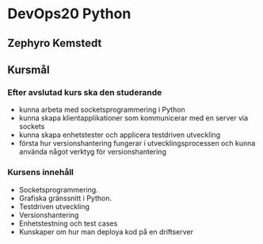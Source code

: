 # DevOps20 Python
## Zephyro Kemstedt


[disable cSpell]: (/*cSpell:disable*/)

## Kursmål

### Efter avslutad kurs ska den studerande

- kunna arbeta med socketsprogrammering i Python
- kunna skapa klientapplikationer som kommunicerar med en server via sockets
- kunna skapa enhetstester och applicera testdriven utveckling
- första hur versionshantering fungerar i utvecklingsprocessen och kunna använda något verktyg för versionshantering

### Kursens innehåll

- Socketsprogrammering.
- Grafiska gränssnitt i Python.
- Testdriven utveckling
- Versionshantering
- Enhetstestning och test cases
- Kunskaper om hur man deploya kod på en driftserver
